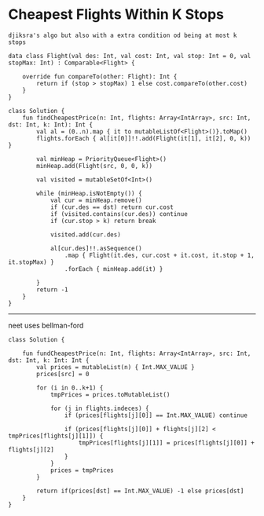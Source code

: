 

# Cheapest Flights Within K Stops
    djiksra's algo but also with a extra condition od being at most k stops

    data class Flight(val des: Int, val cost: Int, val stop: Int = 0, val stopMax: Int) : Comparable<Flight> {

        override fun compareTo(other: Flight): Int {
            return if (stop > stopMax) 1 else cost.compareTo(other.cost)
        }
    }

    class Solution {
        fun findCheapestPrice(n: Int, flights: Array<IntArray>, src: Int, dst: Int, k: Int): Int {
            val al = (0..n).map { it to mutableListOf<Flight>()}.toMap()
            flights.forEach { al[it[0]]!!.add(Flight(it[1], it[2], 0, k)) }

            val minHeap = PriorityQueue<Flight>()
            minHeap.add(Flight(src, 0, 0, k))

            val visited = mutableSetOf<Int>()

            while (minHeap.isNotEmpty()) {
                val cur = minHeap.remove()
                if (cur.des == dst) return cur.cost
                if (visited.contains(cur.des)) continue
                if (cur.stop > k) return break

                visited.add(cur.des)

                al[cur.des]!!.asSequence()
                    .map { Flight(it.des, cur.cost + it.cost, it.stop + 1, it.stopMax) }
                    .forEach { minHeap.add(it) }

            }
            return -1
        } 
    }

--- 

neet uses bellman-ford

    class Solution {

        fun fundCheapestPrice(n: Int, flights: Array<IntArray>, src: Int, dst: Int, k: Int: Int {
            val prices = mutableList(n) { Int.MAX_VALUE }
            prices[src] = 0

            for (i in 0..k+1) {
                tmpPrices = prices.toMutableList()

                for (j in flights.indeces) {
                    if (prices[flights[j][0]] == Int.MAX_VALUE) continue

                    if (prices[flights[j][0]] + flights[j][2] < tmpPrices[flights[j][1]]) {
                        tmpPrices[flights[j][1]] = prices[flights[j][0]] + flights[j][2]
                    }
                }
                prices = tmpPrices
            }

            return if(prices[dst] == Int.MAX_VALUE) -1 else prices[dst]
        }
    }

